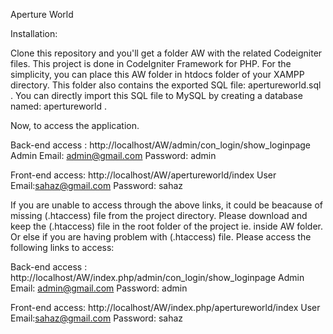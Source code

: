 Aperture World

Installation:

Clone this repository and you'll get a folder AW with the related Codeigniter files. This project is done in CodeIgniter Framework for PHP.
For the simplicity, you can place this AW folder in htdocs folder of your XAMPP directory. This folder also contains the exported SQL file: apertureworld.sql . You can directly import this SQL file to MySQL by creating a database named: apertureworld .

Now, to access the application.

Back-end access : http://localhost/AW/admin/con_login/show_loginpage
                Admin Email: admin@gmail.com
                Password: admin

Front-end access: http://localhost/AW/apertureworld/index
                  User Email:sahaz@gmail.com
                  Password: sahaz
                  
If you are unable to access through the above links, it could be beacause of missing (.htaccess) file from the project directory. Please download and keep the (.htaccess) file in the root folder of the project ie. inside AW folder. Or else if you are having problem with (.htaccess) file. Please access the following links to access:

Back-end access : http://localhost/AW/index.php/admin/con_login/show_loginpage
                Admin Email: admin@gmail.com
                Password: admin

Front-end access: http://localhost/AW/index.php/apertureworld/index
                  User Email:sahaz@gmail.com
                  Password: sahaz

